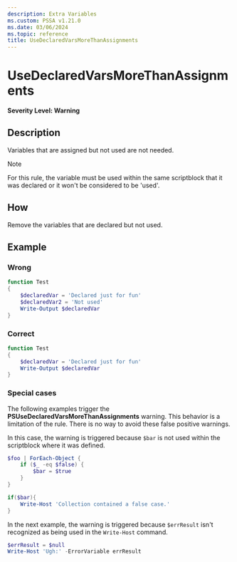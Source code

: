 ```yaml
---
description: Extra Variables
ms.custom: PSSA v1.21.0
ms.date: 03/06/2024
ms.topic: reference
title: UseDeclaredVarsMoreThanAssignments
---
```

# UseDeclaredVarsMoreThanAssignments

**Severity Level: Warning**

## Description

Variables that are assigned but not used are not needed.

> [!NOTE]
> For this rule, the variable must be used within the same scriptblock that it was declared or it
> won't be considered to be 'used'.

## How

Remove the variables that are declared but not used.

## Example

### Wrong

```powershell
function Test
{
    $declaredVar = 'Declared just for fun'
    $declaredVar2 = 'Not used'
    Write-Output $declaredVar
}
```

### Correct

```powershell
function Test
{
    $declaredVar = 'Declared just for fun'
    Write-Output $declaredVar
}
```

### Special cases

The following examples trigger the **PSUseDeclaredVarsMoreThanAssignments** warning. This behavior
is a limitation of the rule. There is no way to avoid these false positive warnings.

In this case, the warning is triggered because `$bar` is not used within the scriptblock where it
was defined.

```powershell
$foo | ForEach-Object {
    if ($_ -eq $false) {
        $bar = $true
    }
}

if($bar){
    Write-Host 'Collection contained a false case.'
}
```

In the next example, the warning is triggered because `$errResult` isn't recognized as being used in
the `Write-Host` command.

```powershell
$errResult = $null
Write-Host 'Ugh:' -ErrorVariable errResult
```
